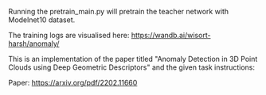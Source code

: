 Running the pretrain_main.py will pretrain the teacher network with Modelnet10 dataset.

The training logs are visualised here: https://wandb.ai/wisort-harsh/anomaly/

This is an implementation of the paper titled "Anomaly Detection in 3D Point Clouds using Deep Geometric Descriptors" and the given task instructions:

Paper: https://arxiv.org/pdf/2202.11660
